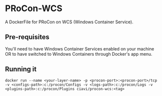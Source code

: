 # PRoCon-WCS
A DockerFile for PRoCon on WCS (Windows Container Service).

## Pre-requisites
You'll need to have Windows Container Services enabled on your machine OR to have switched to Windows Containers through Docker's app menu.

## Running it
`docker run --name <your-layer-name> -p <procon-port>:<procon-port>/tcp -v <configs-path>:c:/procon/Configs -v <logs-path>:c:/procon/Logs -v <plugins-path>:c:/procon/Plugins ciavi/procon-wcs:<tag>`
